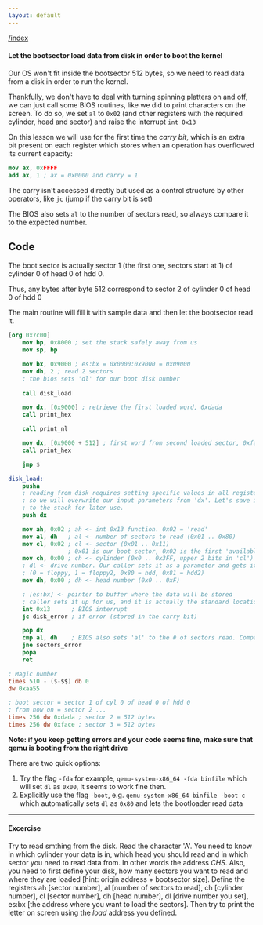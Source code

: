 ```yaml
---
layout: default
---
```


[/index](../bios.md)

#### Let the bootsector load data from disk in order to boot the kernel

Our OS won't fit inside the bootsector 512 bytes, so we need to read data from a disk in order to run the kernel.

Thankfully, we don't have to deal with turning spinning platters on and off, we can just call some BIOS routines, like we did to print characters on the screen.
To do so, we set `al` to `0x02` (and other registers with the required cylinder, head and sector) and raise the interrupt `int 0x13`

On this lesson we will use for the first time the *carry bit*, which is an extra bit present on each register which stores when an operation has overflowed its current capacity:

```nasm
mov ax, 0xFFFF
add ax, 1 ; ax = 0x0000 and carry = 1
```

The carry isn't accessed directly but used as a control structure by other operators, like `jc` (jump if the carry bit is set)

The BIOS also sets `al` to the number of sectors read, so always compare it to the expected number.


Code
----

The boot sector is actually sector 1 (the first one, sectors start at 1) of cylinder 0 of head 0 of hdd 0.

Thus, any bytes after byte 512 correspond to sector 2 of cylinder 0 of head 0 of hdd 0

The main routine will fill it with sample data and then let the bootsector read it.

```nasm
[org 0x7c00]
    mov bp, 0x8000 ; set the stack safely away from us
    mov sp, bp

    mov bx, 0x9000 ; es:bx = 0x0000:0x9000 = 0x09000
    mov dh, 2 ; read 2 sectors
    ; the bios sets 'dl' for our boot disk number
    
    call disk_load

    mov dx, [0x9000] ; retrieve the first loaded word, 0xdada
    call print_hex

    call print_nl

    mov dx, [0x9000 + 512] ; first word from second loaded sector, 0xface
    call print_hex

    jmp $

disk_load:
    pusha
    ; reading from disk requires setting specific values in all registers
    ; so we will overwrite our input parameters from 'dx'. Let's save it
    ; to the stack for later use.
    push dx

    mov ah, 0x02 ; ah <- int 0x13 function. 0x02 = 'read'
    mov al, dh   ; al <- number of sectors to read (0x01 .. 0x80)
    mov cl, 0x02 ; cl <- sector (0x01 .. 0x11)
                 ; 0x01 is our boot sector, 0x02 is the first 'available' sector
    mov ch, 0x00 ; ch <- cylinder (0x0 .. 0x3FF, upper 2 bits in 'cl')
    ; dl <- drive number. Our caller sets it as a parameter and gets it from BIOS
    ; (0 = floppy, 1 = floppy2, 0x80 = hdd, 0x81 = hdd2)
    mov dh, 0x00 ; dh <- head number (0x0 .. 0xF)

    ; [es:bx] <- pointer to buffer where the data will be stored
    ; caller sets it up for us, and it is actually the standard location for int 13h
    int 0x13      ; BIOS interrupt
    jc disk_error ; if error (stored in the carry bit)

    pop dx
    cmp al, dh    ; BIOS also sets 'al' to the # of sectors read. Compare it.
    jne sectors_error
    popa
    ret

; Magic number
times 510 - ($-$$) db 0
dw 0xaa55

; boot sector = sector 1 of cyl 0 of head 0 of hdd 0
; from now on = sector 2 ...
times 256 dw 0xdada ; sector 2 = 512 bytes
times 256 dw 0xface ; sector 3 = 512 bytes

```

**Note: if you keep getting errors and your code seems fine, make sure that qemu is booting from the right drive**

There are two quick options:

1. Try the flag `-fda` for example, `qemu-system-x86_64 -fda binfile` which will set `dl`
as `0x00`, it seems to work fine then.
2. Explicitly use the flag `-boot`, e.g. `qemu-system-x86_64 binfile -boot c` which automatically sets `dl` as `0x80` and lets the bootloader read data
---

#### Excercise

Try to read smthing from the disk. Read the character 'A'. You need to know in which cylinder your data is in, which head you should read and in which sector you need to read data from. In other words the address *CHS*. Also, you need to first define your disk, how many sectors you want to read and where they are loaded [hint: origin address + bootsector size]. Define the registers ah [sector number], al [number of sectors to read], ch [cylinder number], cl [sector number], dh [head number], dl [drive number you set], es:bx [the address where you want to load the sectors]. Then try to print the letter on screen using the *load* address you defined. 